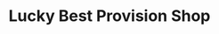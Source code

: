 ---
title: "Lucky Best Provision Shop"
url: /monrovia/lucky-best-provision-shop/
shop: Lebensmittel
---